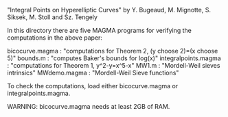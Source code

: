 "Integral Points on Hyperelliptic Curves"
by Y. Bugeaud, M. Mignotte, S. Siksek, M. Stoll and Sz. Tengely


In this directory there are five MAGMA programs for verifying
the computations in the above paper:


bicocurve.magma   : "computations for Theorem 2, (y choose 2)=(x choose 5)"
bounds.m  : "computes Baker's bounds for log(x)"
integralpoints.magma : "computations for Theorem 1, y^2-y=x^5-x" 
MW1.m  : "Mordell-Weil sieves intrinsics"
MWdemo.magma : "Mordell-Weil Sieve functions"

To check the computations, load either bicocurve.magma or integralpoints.magma.

WARNING: bicocurve.magma needs at least 2GB of RAM.
